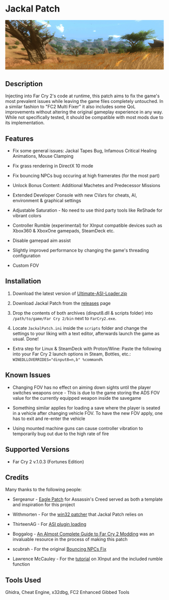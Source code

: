 # Jackal Patch

<img src="/assets/JackalPatch.gif" alt="Banner">

## Description

Injecting into Far Cry 2's code at runtime, this patch aims to fix the game's most prevalent issues while leaving the game files completely untouched. In a similar fashion to "FC2 Multi Fixer" it also includes some QoL improvements without altering the original gameplay experience in any way. While not specifically tested, it should be compatible with most mods due to its implementation.

## Features

- Fix some general issues: Jackal Tapes Bug, Infamous Critical Healing Animations, Mouse Clamping

- Fix grass rendering in DirectX 10 mode

- Fix bouncing NPCs bug occuring at high framerates (for the most part)

- Unlock Bonus Content: Additional Machetes and Predecessor Missions 

- Extended Developer Console with new CVars for cheats, AI, environment & graphical settings

- Adjustable Saturation - No need to use third party tools like ReShade for vibrant colors

- Controller Rumble (experimental) for XInput compatible devices such as Xbox360 & XboxOne gamepads, SteamDeck etc.

- Disable gamepad aim assist

- Slightly improved performance by changing the game's threading configuration

- Custom FOV

## Installation

1. Download the latest version of [Ultimate-ASI-Loader.zip](https://github.com/ThirteenAG/Ultimate-ASI-Loader/releases)

2. Download Jackal Patch from the [releases](https://github.com/Tobe95/JackalPatch/releases) page 

3. Drop the contents of both archives (dinput8.dll & scripts folder) into ```/path/to/game/Far Cry 2/bin``` next to ```FarCry2.exe```.

4. Locate ```JackalPatch.ini``` inside the ```scripts``` folder and change the settings to your liking with a text editor, afterwards launch the game as usual. Done!

- Extra step for Linux & SteamDeck with Proton/Wine: Paste the following into your Far Cry 2 launch options in Steam, Bottles, etc.: ```WINEDLLOVERRIDES="dinput8=n,b" %command%```

## Known Issues

- Changing FOV has no effect on aiming down sights until the player switches weapons once - This is due to the game storing the ADS FOV value for the currently equipped weapon inside the savegame

- Something similar applies for loading a save where the player is seated in a vehicle after changing vehicle FOV. To have the new FOV apply, one has to exit and re-enter the vehicle

- Using mounted machine guns can cause controller vibration to temporarily bug out due to the high rate of fire

## Supported Versions

- Far Cry 2 v.1.0.3 (Fortunes Edition)

## Credits

Many thanks to the following people:

- Sergeanur - [Eagle Patch](https://github.com/Sergeanur/EaglePatch) for Assassin's Creed served as both a template and inspiration for this project

- Withmorten - For the [win32 patcher](https://github.com/withmorten/patcher) that Jackal Patch relies on

- ThirteenAG - For [ASI plugin loading](https://github.com/ThirteenAG/Ultimate-ASI-Loader)

- Boggalog - [An Almost Complete Guide to Far Cry 2 Modding](https://www.nexusmods.com/farcry2/mods/299) was an invaluable resource in the process of making this patch

- scubrah - For the original [Bouncing NPCs Fix](https://www.nexusmods.com/farcry2/mods/309)

- Lawrence McCauley - For the [tutorial](https://lcmccauley.wordpress.com/2014/01/06/gamepadtutorial-part2/) on XInput and the included rumble function

## Tools Used

Ghidra, Cheat Engine, x32dbg, FC2 Enhanced Gibbed Tools
